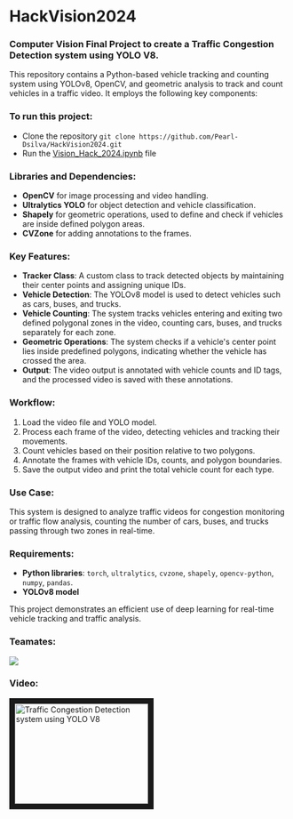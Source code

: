 # HackVision2024
### Computer Vision Final Project to create a Traffic Congestion Detection system using YOLO V8.

This repository contains a Python-based vehicle tracking and counting system using YOLOv8, OpenCV, and geometric analysis to track and count vehicles in a traffic video. It employs the following key components:
### To run this project:
- Clone the repository
```git clone https://github.com/Pearl-Dsilva/HackVision2024.git```
- Run the [Vision_Hack_2024.ipynb](https://github.com/Pearl-Dsilva/HackVision2024/blob/main/Vision_Hack_2024.ipynb) file

### Libraries and Dependencies:
- **OpenCV** for image processing and video handling.
- **Ultralytics YOLO** for object detection and vehicle classification.
- **Shapely** for geometric operations, used to define and check if vehicles are inside defined polygon areas.
- **CVZone** for adding annotations to the frames.

### Key Features:
- **Tracker Class**: A custom class to track detected objects by maintaining their center points and assigning unique IDs.
- **Vehicle Detection**: The YOLOv8 model is used to detect vehicles such as cars, buses, and trucks.
- **Vehicle Counting**: The system tracks vehicles entering and exiting two defined polygonal zones in the video, counting cars, buses, and trucks separately for each zone.
- **Geometric Operations**: The system checks if a vehicle's center point lies inside predefined polygons, indicating whether the vehicle has crossed the area.
- **Output**: The video output is annotated with vehicle counts and ID tags, and the processed video is saved with these annotations.

### Workflow:
1. Load the video file and YOLO model.
2. Process each frame of the video, detecting vehicles and tracking their movements.
3. Count vehicles based on their position relative to two polygons.
4. Annotate the frames with vehicle IDs, counts, and polygon boundaries.
5. Save the output video and print the total vehicle count for each type.

### Use Case:
This system is designed to analyze traffic videos for congestion monitoring or traffic flow analysis, counting the number of cars, buses, and trucks passing through two zones in real-time.

### Requirements:
- **Python libraries**: `torch`, `ultralytics`, `cvzone`, `shapely`, `opencv-python`, `numpy`, `pandas`.
- **YOLOv8 model**
  
This project demonstrates an efficient use of deep learning for real-time vehicle tracking and traffic analysis.

### Teamates:
<a href="https://github.comPearl-Dsilva/HackVision2024/graphs/contributors">
  <img src="https://contrib.rocks/image?repo=Pearl-Dsilva/HackVision2024" />
</a>

### Video:
<a href="http://www.youtube.com/watch?feature=player_embedded&v=ChudKmGyOfA
" target="_blank"><img src="http://img.youtube.com/vi/ChudKmGyOfA/0.jpg" 
alt="Traffic Congestion Detection system using YOLO V8" width="240" height="180" border="10" /></a>

